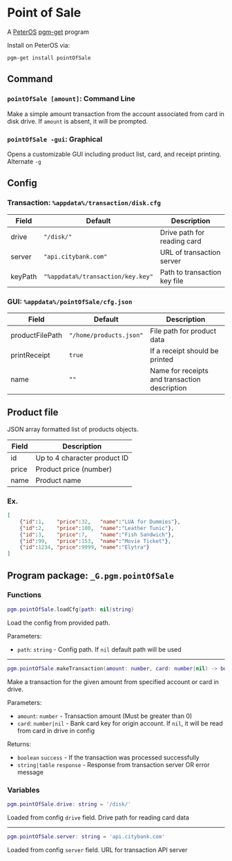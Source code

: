 # Point of Sale

A [PeterOS](https://github.com/Platratio34/peterOS) [pgm-get](https://github.com/peterOS-pgm-get/pgm-get) program

Install on PeterOS via:
```console
pgm-get install pointOfSale
```

## Command

### `pointOfSale [amount]`: Command Line

Make a simple amount transaction from the account associated from card in disk drive. If `amount` is absent, it will be prompted.

### `pointOfSale -gui`: Graphical

Opens a customizable GUI including product list, card, and receipt printing.
Alternate `-g`


## Config

### Transaction: `%appdata%/transaction/disk.cfg`

| Field            | Default                         | Description                 |
| ---------------- | ------------------------------- | --------------------------- |
|  drive           | `"/disk/"`                        | Drive path for reading card |
|  server          | `"api.citybank.com"`              | URL of transaction server   |
|  keyPath         | `"%appdata%/transaction/key.key"` | Path to transaction key file |

### GUI: `%appdata%/pointOfSale/cfg.json`

| Field           | Default                 | Description                    |
| --------------- | ----------------------- | ------------------------------ |
| productFilePath | `"/home/products.json"` | File path for product data     |
| printReceipt    | `true`                  | If a receipt should be printed |
| name            | `""`                    | Name for receipts and transaction description |

## Product file

JSON array formatted list of products objects.

| Field | Description                  |
| ----- | ---------------------------- |
| id    | Up to 4 character product ID |
| price | Product price (number)       |
| name  | Product name                 |

### Ex.

``` json
[
    {"id":1,    "price":32,   "name":"LUA for Dummies"},
    {"id":2,    "price":100,  "name":"Leather Tunic"},
    {"id":3,    "price":7,    "name":"Fish Sandwich"},
    {"id":99,   "price":153,  "name":"Movie Ticket"},
    {"id":1234, "price":9999, "name":"Elytra"}
]
```

## Program package: `_G.pgm.pointOfSale`

### Functions

```lua
pgm.pointOfSale.loadCfg(path: nil|string)
```

Load the config from provided path.

Parameters:
- `path`: `string` - Config path. If `nil` default path will be used

---

```lua
pgm.pointOfSale.makeTransaction(amount: number, card: number|nil) -> boolean, string|table
```

Make a transaction for the given amount from specified account or card in drive.

Parameters:
- `amount`: `number` - Transaction amount (Must be greater than 0)
- `card`: `number|nil` - Bank card key for origin account. If `nil`, it will be read from card in drive in config

Returns:
- `boolean` `success` - If the transaction was processed successfully
- `string|table` `response` - Response from transaction server OR error message

### Variables

```lua
pgm.pointOfSale.drive: string = '/disk/'
```

Loaded from config `drive` field.
Drive path for reading card data

---

```lua
pgm.pointOfSale.server: string = 'api.citybank.com'
```

Loaded from config `server` field.
URL for transaction API server

